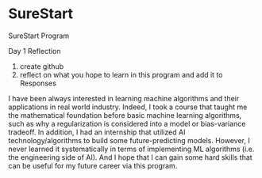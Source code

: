 # SureStart
SureStart Program

Day 1 Reflection
1. create github
2. reflect on what you hope to learn in this program and add it to Responses

I have been always interested in learning machine algorithms and their applications in real world industry. Indeed, I took a course that taught me the mathematical foundation before basic machine learning algorithms, such as why a regularization is considered into a model or bias-variance tradeoff. In addition, I had an internship that utilized AI technology/algorithms to build some future-predicting models. However, I never learned it systematically in terms of implementing ML algorithms (i.e. the engineering side of AI). And I hope that I can gain some hard skills that can be useful for my future career via this program.
